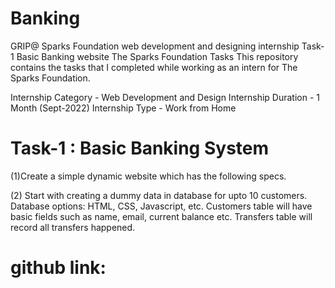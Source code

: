 # Banking
GRIP@ Sparks Foundation  web development and designing internship Task-1 Basic Banking website 
The Sparks Foundation Tasks
This repository contains the tasks that I completed while working as an intern for The Sparks Foundation.

Internship Category - Web Development and Design
Internship Duration - 1 Month (Sept-2022)
Internship Type - Work from Home



# Task-1 : Basic Banking System    
(1)Create a simple dynamic website which has the following specs.

(2) Start with creating a dummy data in database for upto 10
customers. Database options: HTML, CSS, Javascript, etc.
Customers table will have basic fields such as name, email,
current balance etc. Transfers table will record all transfers
happened.

# github link:
